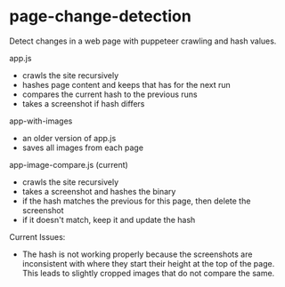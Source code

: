 # page-change-detection
Detect changes in a web page with puppeteer crawling and hash values.

app.js
- crawls the site recursively
- hashes page content and keeps that has for the next run
- compares the current hash to the previous runs
- takes a screenshot if hash differs

app-with-images
- an older version of app.js
- saves all images from each page

app-image-compare.js (current)
- crawls the site recursively
- takes a screenshot and hashes the binary
- if the hash matches the previous for this page, then delete the screenshot
- if it doesn't match, keep it and update the hash

Current Issues:
* The hash is not working properly because the screenshots are inconsistent with where they start their height at the top of the page. This leads to slightly cropped images that do not compare the same.
